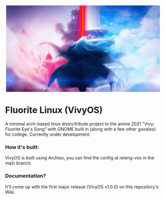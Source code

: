 <p align="center">
  <img src="assets-readme/vivy-readme.gif" alt="Image Description">
</p>

# Fluorite Linux (VivyOS)
A minimal arch-based linux distro/tribute project to the anime 2021 "Vivy: Fluorite Eye's Song" with GNOME built in (along with a few other goodies) for college. Currently under development.

### How it's built:
VivyOS is built using Archiso, you can find the config at releng-vos in the main branch.

### Documentation?
It'll come up with the first major release (VivyOS v1.0.0) on this repository's Wiki.



